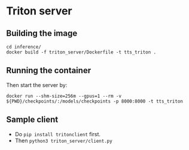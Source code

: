 # Triton server

## Building the image

```
cd inference/
docker build -f triton_server/Dockerfile -t tts_triton .
```

## Running the container

Then start the server by:
```
docker run --shm-size=256m --gpus=1 --rm -v ${PWD}/checkpoints/:/models/checkpoints -p 8000:8000 -t tts_triton
```

## Sample client

- Do `pip install tritonclient` first.
- Then `python3 triton_server/client.py`
